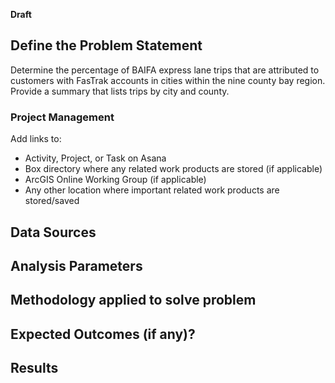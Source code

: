 **Draft**

## Define the Problem Statement
Determine the percentage of BAIFA express lane trips that are attributed to customers with FasTrak accounts in cities within the nine county bay region.  Provide a summary that lists trips by city and county.

### Project Management 

Add links to:
- Activity, Project, or Task on Asana 
- Box directory where any related work products are stored (if applicable) 
- ArcGIS Online Working Group (if applicable) 
- Any other location where important related work products are stored/saved 

## Data Sources

## Analysis Parameters

## Methodology applied to solve problem

## Expected Outcomes (if any)?

## Results